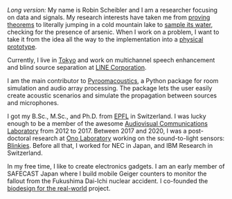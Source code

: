 _Long version:_ My name is Robin Scheibler and I am a researcher
focusing on data and signals.  My research interests have taken me from
[proving theorems](/sparse_hadamard) to literally jumping in a cold
mountain lake to [sample its water](/biodesign), checking for the presence
of arsenic. When I work on a problem, I want to take it from the idea all
the way to the implementation into a [physical prototype](/microphone_arrays).

Currently, I live in [Tokyo](http://www.comp.sd.tmu.ac.jp/onolab/onono-e.html) and work on multichannel speech enhancement and blind source separation at [LINE Corporation](http://www.linecorp.com).

I am the main contributor to [Pyroomacoustics](https://github.com/LCAV/pyroomacoustics),
a Python package for room simulation and audio array processing. The
package lets the user easily create acoustic scenarios and simulate the
propagation between sources and microphones.

I got my B.Sc., M.Sc., and Ph.D. from [EPFL](http://www.epfl.ch) in
Switzerland. I was lucky enough to be a member of the awesome [Audiovisual
Communications Laboratory](http://lcav.epfl.ch) from 2012 to 2017.
Between 2017 and 2020, I was a post-doctoral research at [Ono Laboratory](https://www.comp.sd.tmu.ac.jp/onolab/index-e.html) working on the sound-to-light sensors: [Blinkies](/otohikari).
Before all that, I worked for NEC in Japan, and IBM Research in Switzerland.


In my free time, I like to create electronics gadgets. I am an early
member of SAFECAST Japan where I build mobile Geiger counters to
monitor the fallout from the Fukushima Dai-Ichi nuclear accident. I
co-founded the [biodesign for the real-world](http://biodesign.cc) project.
